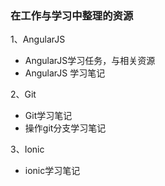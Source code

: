 ### 在工作与学习中整理的资源

1、AngularJS
- AngularJS学习任务，与相关资源
- AngularJS 学习笔记

2、Git
- Git学习笔记
- 操作git分支学习笔记

3、Ionic
- ionic学习笔记

